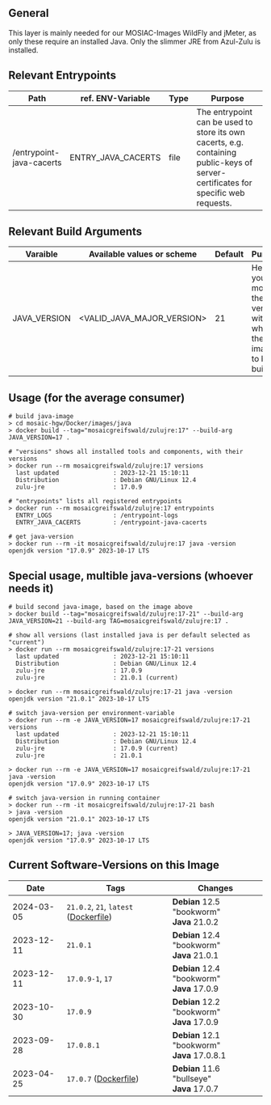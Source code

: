 ## General
This layer is mainly needed for our MOSIAC-Images WildFly and jMeter, as only these require an installed Java.
Only the slimmer JRE from Azul-Zulu is installed.


## Relevant Entrypoints
| Path                     | ref. ENV-Variable  | Type | Purpose                                                                                                                            |
|--------------------------|--------------------|------|------------------------------------------------------------------------------------------------------------------------------------|
| /entrypoint-java-cacerts | ENTRY_JAVA_CACERTS | file | The entrypoint can be used to store its own cacerts, e.g. containing public-keys of server-certificates for specific web requests. |


## Relevant Build Arguments
| Varaible     | Available values or scheme   | Default | Purpose                                                                   |
|--------------|------------------------------|---------|---------------------------------------------------------------------------|
| JAVA_VERSION | \<VALID_JAVA_MAJOR_VERSION\> | 21      | Here you can modify the java version with which the image is to be built. |


## Usage (for the average consumer)
```shell
# build java-image
> cd mosaic-hgw/Docker/images/java
> docker build --tag="mosaicgreifswald/zulujre:17" --build-arg JAVA_VERSION=17 .

# "versions" shows all installed tools and components, with their versions
> docker run --rm mosaicgreifswald/zulujre:17 versions
  last updated               : 2023-12-21 15:10:11
  Distribution               : Debian GNU/Linux 12.4
  zulu-jre                   : 17.0.9
  
# "entrypoints" lists all registered entrypoints
> docker run --rm mosaicgreifswald/zulujre:17 entrypoints
  ENTRY_LOGS                 : /entrypoint-logs
  ENTRY_JAVA_CACERTS         : /entrypoint-java-cacerts

# get java-version
> docker run --rm -it mosaicgreifswald/zulujre:17 java -version
openjdk version "17.0.9" 2023-10-17 LTS
```

## Special usage, multible java-versions (whoever needs it)
```shell
# build second java-image, based on the image above
> docker build --tag="mosaicgreifswald/zulujre:17-21" --build-arg JAVA_VERSION=21 --build-arg TAG=mosaicgreifswald/zulujre:17 .

# show all versions (last installed java is per default selected as "current") 
> docker run --rm mosaicgreifswald/zulujre:17-21 versions
  last updated               : 2023-12-21 15:10:11
  Distribution               : Debian GNU/Linux 12.4
  zulu-jre                   : 17.0.9
  zulu-jre                   : 21.0.1 (current)

> docker run --rm mosaicgreifswald/zulujre:17-21 java -version
openjdk version "21.0.1" 2023-10-17 LTS

# switch java-version per environment-variable
> docker run --rm -e JAVA_VERSION=17 mosaicgreifswald/zulujre:17-21 versions
  last updated               : 2023-12-21 15:10:11
  Distribution               : Debian GNU/Linux 12.4
  zulu-jre                   : 17.0.9 (current)
  zulu-jre                   : 21.0.1

> docker run --rm -e JAVA_VERSION=17 mosaicgreifswald/zulujre:17-21 java -version
openjdk version "17.0.9" 2023-10-17 LTS

# switch java-version in running container
> docker run --rm -it mosaicgreifswald/zulujre:17-21 bash
> java -version
openjdk version "21.0.1" 2023-10-17 LTS

> JAVA_VERSION=17; java -version
openjdk version "17.0.9" 2023-10-17 LTS
```

## Current Software-Versions on this Image
| Date       | Tags                                                                                                                                       | Changes                                         |
|------------|--------------------------------------------------------------------------------------------------------------------------------------------|-------------------------------------------------|
| 2024-03-05 | `21.0.2`, `21`, `latest` ([Dockerfile](https://github.com/mosaic-hgw/Docker/blob/main/image/java/Dockerfile.jre.zulu))                     | **Debian** 12.5 "bookworm"<br>**Java** 21.0.2   |
| 2023-12-11 | `21.0.1`                                                                                                                                   | **Debian** 12.4 "bookworm"<br>**Java** 21.0.1   |
| 2023-12-11 | `17.0.9-1`, `17`                                                                                                                           | **Debian** 12.4 "bookworm"<br>**Java** 17.0.9   |
| 2023-10-30 | `17.0.9`                                                                                                                                   | **Debian** 12.2 "bookworm"<br>**Java** 17.0.9   |
| 2023-09-28 | `17.0.8.1`                                                                                                                                 | **Debian** 12.1 "bookworm"<br>**Java** 17.0.8.1 |
| 2023-04-25 | `17.0.7` ([Dockerfile](https://github.com/mosaic-hgw/Docker/blob/3441209dd6b8ef2892a6e264ad58898c805e0114/image/java/Dockerfile.jre.zulu)) | **Debian** 11.6 "bullseye"<br>**Java** 17.0.7   |
